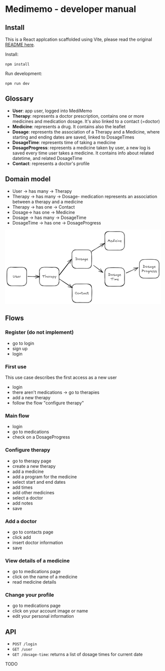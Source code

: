 # Medimemo - developer manual

## Install

This is a React applcation scaffolded using Vite, please read the original [README here](./doc/Vite-README.md).

Install: 

`npm install`

Run development:

`npm run dev`

## Glossary

- **User**: app user, logged into MediMemo
- **Therapy**: represents a doctor prescription, contains one or more medicines and medication dosage. It's also linked to a contact (=doctor)
- **Medicine**: represents a drug. It contains also the leaflet
- **Dosage**: represents the association of a Therapy and a Medicine, where starting and ending dates are saved, linked to DosageTimes
- **DosageTime**: represents time of taking a medicine
- **DosageProgress**: represents a medicine taken by user, a new log is saved every time user takes a medicine. It contains info about related datetime, and related DosageTime
- **Contact**: represents a doctor's profile

## Domain model

- User -> has many -> Therapy
- Therapy -> has many -> Dosage- medication represents an association between a therapy and a medicine
- Therapy -> has one -> Contact
- Dosage-> has one -> Medicine
- Dosage -> has many -> DosageTime
- DosageTime -> has one -> DosageProgress

![](./doc/assets/domain-model.png)

## Flows

### Register (do not implement)

- go to login
- sign up
- login

### First use

This use case describes the first access as a new user

- login
- there aren't medications -> go to therapies
- add a new therapy
- follow the flow "configure therapy"

### Main flow

- login
- go to medications
- check on a DosageProgress

### Configure therapy

- go to therapy page
- create a new therapy
- add a medicine
- add a program for the medicine
- select start and end dates
- add times
- add other medicines
- select a doctor
- add notes
- save

### Add a doctor

- go to contacts page
- click add
- insert doctor information
- save

### View details of a medicine

- go to medications page
- click on the name of a medicine
- read medicine details

### Change your profile

- go to medications page
- click on your account image or name
- edit your personal information

## API

- `POST /login`
- `GET /user`
- `GET /dosage-time`: returns a list of dosage times for current date

TODO